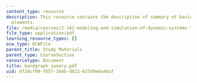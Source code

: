 ```yaml
---
content_type: resource
description: This resource contains the description of summary of basic bond graph
  elements.
file: /media/courses/2-141-modeling-and-simulation-of-dynamic-systems-fall-2006/df2dcf09f657164bd022627d9e6a4daf_bondgraph_sumary.pdf
file_type: application/pdf
learning_resource_types: []
ocw_type: OCWFile
parent_title: Study Materials
parent_type: CourseSection
resourcetype: Document
title: bondgraph_sumary.pdf
uid: df2dcf09-f657-164b-d022-627d9e6a4daf
---
```

